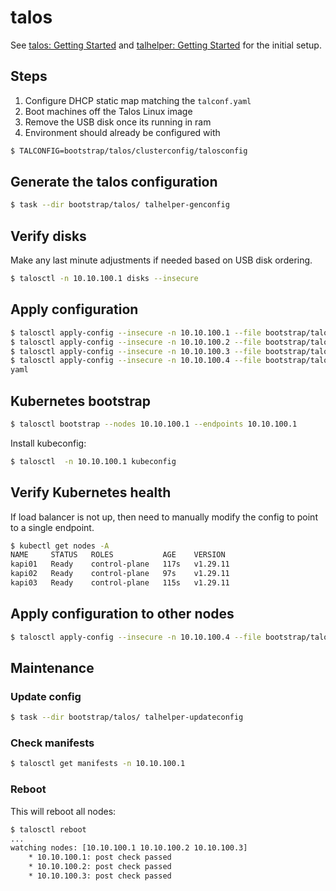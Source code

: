 # talos

See [talos: Getting Started](https://www.talos.dev/v1.8/introduction/getting-started/) and [talhelper: Getting Started](https://budimanjojo.github.io/talhelper/latest/getting-started/)
for the initial setup.

## Steps

1. Configure DHCP static map matching the `talconf.yaml`
1. Boot machines off the Talos Linux image
1. Remove the USB disk once its running in ram
1. Environment should already be configured with
```bash
$ TALCONFIG=bootstrap/talos/clusterconfig/talosconfig
```

## Generate the talos configuration

```bash
$ task --dir bootstrap/talos/ talhelper-genconfig
```

## Verify disks

Make any last minute adjustments if needed based on USB disk ordering.

```bash
$ talosctl -n 10.10.100.1 disks --insecure
```


## Apply configuration

```bash
$ talosctl apply-config --insecure -n 10.10.100.1 --file bootstrap/talos/clusterconfig/k8s-cluster-kapi01.yaml
$ talosctl apply-config --insecure -n 10.10.100.2 --file bootstrap/talos/clusterconfig/k8s-cluster-kapi02.yaml
$ talosctl apply-config --insecure -n 10.10.100.3 --file bootstrap/talos/clusterconfig/k8s-cluster-kapi03.yaml
$ talosctl apply-config --insecure -n 10.10.100.4 --file bootstrap/talos/clusterconfig/k8s-cluster-kube01.
yaml
```

## Kubernetes bootstrap

```bash
$ talosctl bootstrap --nodes 10.10.100.1 --endpoints 10.10.100.1 
```

Install kubeconfig:
```bash
$ talosctl  -n 10.10.100.1 kubeconfig
```

## Verify Kubernetes health

If load balancer is not up, then need to manually modify the config to point to a single endpoint.

```bash
$ kubectl get nodes -A
NAME     STATUS   ROLES           AGE    VERSION
kapi01   Ready    control-plane   117s   v1.29.11
kapi02   Ready    control-plane   97s    v1.29.11
kapi03   Ready    control-plane   115s   v1.29.11
```

## Apply configuration to other nodes

```bash
$ talosctl apply-config --insecure -n 10.10.100.4 --file bootstrap/talos/clusterconfig/k8s-cluster-kube01.yaml
```

## Maintenance

### Update config

```bash
$ task --dir bootstrap/talos/ talhelper-updateconfig
```

### Check manifests

```bash
$ talosctl get manifests -n 10.10.100.1
```

### Reboot

This will reboot all nodes:

```bash
$ talosctl reboot
...
watching nodes: [10.10.100.1 10.10.100.2 10.10.100.3]
    * 10.10.100.1: post check passed
    * 10.10.100.2: post check passed
    * 10.10.100.3: post check passed
```
